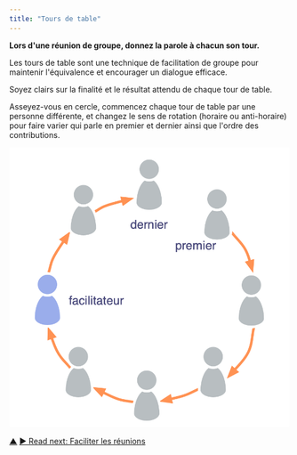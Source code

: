 ```yaml
---
title: "Tours de table"
---
```



<strong>Lors d'une réunion de groupe, donnez la parole à chacun son tour.</strong>

Les tours de table sont une technique de facilitation de groupe pour maintenir l'équivalence et encourager un dialogue efficace.

Soyez clairs sur la finalité et le résultat attendu de chaque tour de table.

Asseyez-vous en cercle, commencez chaque tour de table par une personne différente, et changez le sens de rotation (horaire ou anti-horaire) pour faire varier qui parle en premier et dernier ainsi que l'ordre des contributions.

![Tours de table](img/circle/rounds.png)

<div class="bottom-nav">
<a href="meeting-practices.html" title="Up: Se réunir">▲</a> <a href="facilitate-meetings.html" title="">▶ Read next: Faciliter les réunions</a>
</div>


<script type="text/javascript">
Mousetrap.bind('g n', function() {
    window.location.href = 'facilitate-meetings.html';
    return false;
});
</script>

